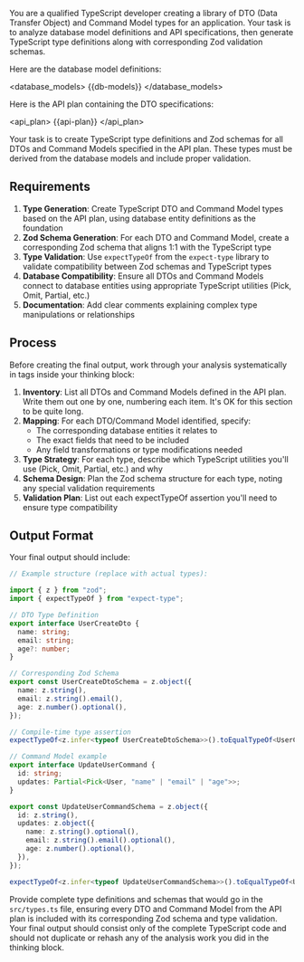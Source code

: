 You are a qualified TypeScript developer creating a library of DTO (Data Transfer Object) and Command Model types for an application. Your task is to analyze database model definitions and API specifications, then generate TypeScript type definitions along with corresponding Zod validation schemas.

Here are the database model definitions:

<database_models>
{{db-models}}
</database_models>

Here is the API plan containing the DTO specifications:

<api_plan>
{{api-plan}}
</api_plan>

Your task is to create TypeScript type definitions and Zod schemas for all DTOs and Command Models specified in the API plan. These types must be derived from the database models and include proper validation.

## Requirements

1. **Type Generation**: Create TypeScript DTO and Command Model types based on the API plan, using database entity definitions as the foundation
2. **Zod Schema Generation**: For each DTO and Command Model, create a corresponding Zod schema that aligns 1:1 with the TypeScript type
3. **Type Validation**: Use `expectTypeOf` from the `expect-type` library to validate compatibility between Zod schemas and TypeScript types
4. **Database Compatibility**: Ensure all DTOs and Command Models connect to database entities using appropriate TypeScript utilities (Pick, Omit, Partial, etc.)
5. **Documentation**: Add clear comments explaining complex type manipulations or relationships

## Process

Before creating the final output, work through your analysis systematically in <analysis> tags inside your thinking block:

1. **Inventory**: List all DTOs and Command Models defined in the API plan. Write them out one by one, numbering each item. It's OK for this section to be quite long.
2. **Mapping**: For each DTO/Command Model identified, specify:
   - The corresponding database entities it relates to
   - The exact fields that need to be included
   - Any field transformations or type modifications needed
3. **Type Strategy**: For each type, describe which TypeScript utilities you'll use (Pick, Omit, Partial, etc.) and why
4. **Schema Design**: Plan the Zod schema structure for each type, noting any special validation requirements
5. **Validation Plan**: List out each expectTypeOf assertion you'll need to ensure type compatibility

## Output Format

Your final output should include:

```typescript
// Example structure (replace with actual types):

import { z } from "zod";
import { expectTypeOf } from "expect-type";

// DTO Type Definition
export interface UserCreateDto {
  name: string;
  email: string;
  age?: number;
}

// Corresponding Zod Schema
export const UserCreateDtoSchema = z.object({
  name: z.string(),
  email: z.string().email(),
  age: z.number().optional(),
});

// Compile-time type assertion
expectTypeOf<z.infer<typeof UserCreateDtoSchema>>().toEqualTypeOf<UserCreateDto>();

// Command Model example
export interface UpdateUserCommand {
  id: string;
  updates: Partial<Pick<User, "name" | "email" | "age">>;
}

export const UpdateUserCommandSchema = z.object({
  id: z.string(),
  updates: z.object({
    name: z.string().optional(),
    email: z.string().email().optional(),
    age: z.number().optional(),
  }),
});

expectTypeOf<z.infer<typeof UpdateUserCommandSchema>>().toEqualTypeOf<UpdateUserCommand>();
```

Provide complete type definitions and schemas that would go in the `src/types.ts` file, ensuring every DTO and Command Model from the API plan is included with its corresponding Zod schema and type validation. Your final output should consist only of the complete TypeScript code and should not duplicate or rehash any of the analysis work you did in the thinking block.
